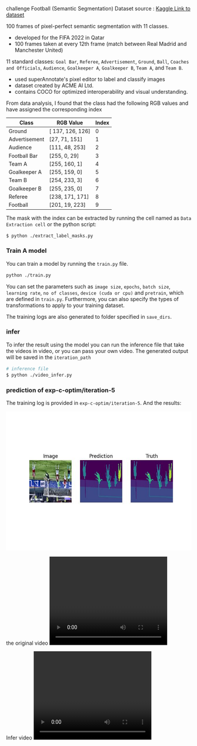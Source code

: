 challenge Football (Semantic Segmentation) 
Dataset source : [Kaggle Link to dataset](https://www.kaggle.com/datasets/sadhliroomyprime/football-semantic-segmentation/data)


100 frames of pixel-perfect semantic segmentation with 11 classes.
- developed for the FIFA 2022 in Qatar 
- 100 frames taken at every 12th frame (match between Real Madrid and Manchester United) 

11 standard classes: `Goal Bar`, `Referee`, `Advertisement`, `Ground`, `Ball`, `Coaches and Officials`, `Audience`, `Goalkeeper A`, `Goalkeeper B`, `Team A`, and `Team B`. 

- used superAnnotate's pixel editor to label and classify images 
- dataset created by ACME AI Ltd. 
- contains COCO for optimized interoperability and visual understanding.

From data analysis, I found that the class had the following RGB values and have assigned the corresponding index

| Class | RGB Value | Index |
| --------- | --------- | --------- |
| Ground | [ 137,  126, 126] | 0 |
| Advertisement | [27,  71, 151] | 1 |
| Audience | [111,   48,  253] | 2 |
| Football Bar | [255,   0,  29] | 3 |
| Team A | [255,   160,  1] | 4 |
| Goalkeeper A | [255,   159,  0] | 5 |
| Team B | [254,   233,  3] | 6 |
| Goalkeeper B | [255,   235,  0] | 7 |
| Referee | [238,   171,  171] | 8 |
| Football | [201,   19,  223] | 9 |

The mask with the index can be extracted by running the cell named as `Data Extraction cell` or the python script:

```bash 
$ python ./extract_label_masks.py
```

### Train A model 
You can train a model by running the `train.py` file. 
```bash
python ./train.py
```
You can set the parameters such as `image size`, `epochs`, `batch size`, `learning rate`, `no of classes`, `device (cuda or cpu)` and `pretrain`, which are defined in `train.py`. Furthermore, you can also specify the types of transformations to apply to your training dataset.

The training logs are also generated to folder specified in `save_dirs`. 


### infer
To infer the result using the model you can run the inference file that take the videos in video, or you can pass your own video. The generated output will be saved in the `iteration_path`

```bash
# inference file
$ python ./video_infer.py
```

### prediction of exp-c-optim/iteration-5
The training log is provided in `exp-c-optim/iteration-5`. And the results:

![](./video/image_100.jpg)



the original video
<video width="320" height="240" controls>
  <source src="./video/game1.mp4" type="video/mp4">
</video>

Infer video 
<video width="320" height="240" controls>
  <source src="./video/output1.avi" type="video/mp4">
</video>
